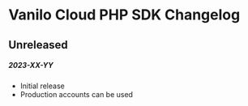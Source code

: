 # Vanilo Cloud PHP SDK Changelog

## Unreleased
##### 2023-XX-YY

- Initial release
- Production accounts can be used
